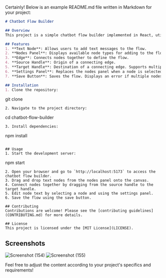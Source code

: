 Certainly! Below is an example README.md file written in Markdown for your project:

```markdown
# Chatbot Flow Builder

## Overview
This project is a simple chatbot flow builder implemented in React, utilizing the React Flow library. It allows users to create chatbot flows by connecting text nodes together. The builder supports various features including a nodes panel, edges, handles, a settings panel, and a save button.

## Features
1. **Text Node**: Allows users to add text messages to the flow.
2. **Nodes Panel**: Displays available node types for adding to the flow. Easily extensible for future node types.
3. **Edge**: Connects nodes together to define the flow.
4. **Source Handle**: Origin of a connecting edge.
5. **Target Handle**: Destination of a connecting edge. Supports multiple connections.
6. **Settings Panel**: Replaces the nodes panel when a node is selected, enabling users to edit text content.
7. **Save Button**: Saves the flow. Displays an error if multiple nodes have empty target handles.

## Installation
1. Clone the repository:
   ```
   git clone <repository-url>
   ```
2. Navigate to the project directory:
   ```
   cd chatbot-flow-builder
   ```
3. Install dependencies:
   ```
   npm install
   ```

## Usage
1. Start the development server:
   ```
   npm start
   ```
2. Open your browser and go to `http://localhost:5173` to access the chatbot flow builder.
3. Drag and drop text nodes from the nodes panel onto the canvas.
4. Connect nodes together by dragging from the source handle to the target handle.
5. Edit node text by selecting a node and using the settings panel.
6. Save the flow using the save button.

## Contributing
Contributions are welcome! Please see the [contributing guidelines](CONTRIBUTING.md) for more details.

## License
This project is licensed under the [MIT License](LICENSE).
```
## Screenshots
![Screenshot (154)](https://github.com/raobaba/Zevi_Frontend/assets/99542983/e8c26769-952a-40bd-9ddf-d96903f61055)
![Screenshot (155)](https://github.com/raobaba/Zevi_Frontend/assets/99542983/c496a362-f8dc-44cc-a09b-75ac873ad770)

Feel free to adjust the content according to your project's specifics and requirements!
